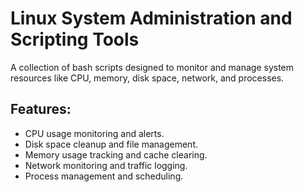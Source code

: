 # Linux System Administration and Scripting Tools

A collection of bash scripts designed to monitor and manage system resources like CPU, memory, disk space, network, and processes.

## Features:
- CPU usage monitoring and alerts.
- Disk space cleanup and file management.
- Memory usage tracking and cache clearing.
- Network monitoring and traffic logging.
- Process management and scheduling.
